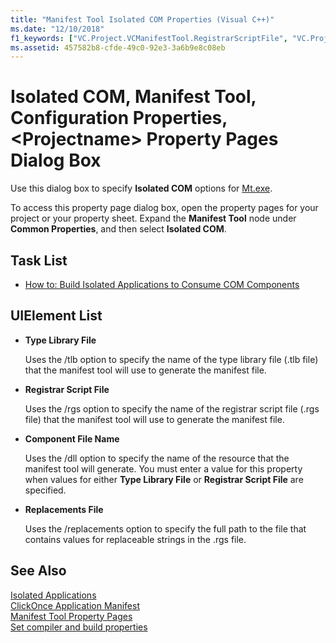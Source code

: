 ```yaml
---
title: "Manifest Tool Isolated COM Properties (Visual C++)"
ms.date: "12/10/2018"
f1_keywords: ["VC.Project.VCManifestTool.RegistrarScriptFile", "VC.Project.VCManifestTool.ComponentFileName", "VC.Project.VCManifestTool.TypeLibraryFile", "VC.Project.VCManifestTool.ReplacementsFile"]
ms.assetid: 457582b8-cfde-49c0-92e3-3a6b9e8c08eb
---
```

# Isolated COM, Manifest Tool, Configuration Properties, &lt;Projectname&gt; Property Pages Dialog Box

Use this dialog box to specify **Isolated COM** options for [Mt.exe](https://msdn.microsoft.com/library/aa375649).

To access this property page dialog box, open the property pages for your project or your property sheet. Expand the **Manifest Tool** node under **Common Properties**, and then select **Isolated COM**.

## Task List

- [How to: Build Isolated Applications to Consume COM Components](../how-to-build-isolated-applications-to-consume-com-components.md)

## UIElement List

- **Type Library File**

   Uses the /tlb option to specify the name of the type library file (.tlb file) that the manifest tool will use to generate the manifest file.

- **Registrar Script File**

   Uses the /rgs option to specify the name of the registrar script file (.rgs file) that the manifest tool will use to generate the manifest file.

- **Component File Name**

   Uses the /dll option to specify the name of the resource that the manifest tool will generate. You must enter a value for this property when values for either **Type Library File** or **Registrar Script File** are specified.

- **Replacements File**

   Uses the /replacements option to specify the full path to the file that contains values for replaceable strings in the .rgs file.

## See Also

[Isolated Applications](/windows/desktop/SbsCs/isolated-applications)<br>
[ClickOnce Application Manifest](/visualstudio/deployment/clickonce-application-manifest)<br>
[Manifest Tool Property Pages](manifest-tool-property-pages.md)<br>
[Set compiler and build properties](../working-with-project-properties.md)